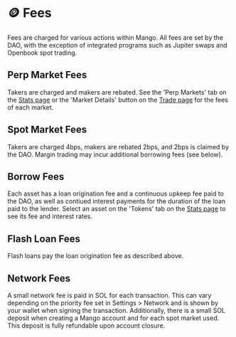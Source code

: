 # 🪙 Fees

Fees are charged for various actions within Mango. All fees are set by the DAO, with the exception of integrated programs such as Jupiter swaps and Openbook spot trading.

## Perp Market Fees
Takers are charged and makers are rebated. See the 'Perp Markets' tab on the [Stats page](https://app.mango.markets/stats) or the 'Market Details' button on the [Trade page](https://app.mango.markets/trade) for the fees of each market.

## Spot Market Fees
Takers are charged 4bps, makers are rebated 2bps, and 2bps is claimed by the DAO. Margin trading may incur additional borrowing fees (see below).

## Borrow Fees
Each asset has a loan origination fee and a continuous upkeep fee paid to the DAO, as well as contiued interest payments for the duration of the loan paid to the lender.
Select an asset on the 'Tokens' tab on the [Stats page](https://app.mango.markets/stats) to see its fee and interest rates.

## Flash Loan Fees
Flash loans pay the loan origination fee as described above.

## Network Fees
A small network fee is paid in SOL for each transaction. This can vary depending on the priority fee set in Settings > Network and is shown by your wallet when signing the transaction.
Additionally, there is a small SOL deposit when creating a Mango account and for each spot market used. This deposit is fully refundable upon account closure.
